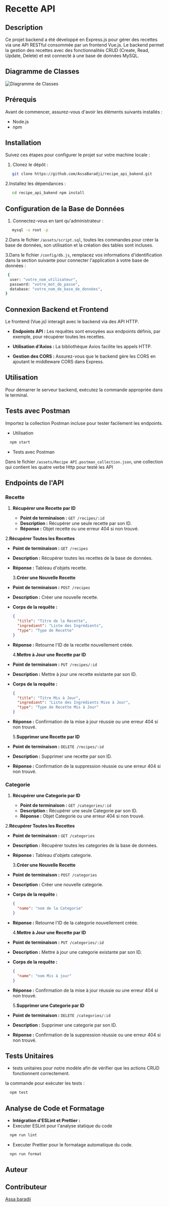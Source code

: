 # Recette API

## Description

Ce projet backend a été développé en Express.js pour gérer des recettes via une API RESTful consommée par un frontend Vue.js. Le backend permet la gestion des recettes avec des fonctionnalités CRUD (Create, Read, Update, Delete) et est connecté à une base de données MySQL.

## Diagramme de Classes

![Diagramme de Classes](./src/assets/Recette%20UML.png)

## Prérequis

Avant de commencer, assurez-vous d'avoir les éléments suivants installés :

- Node.js
- npm

## Installation

Suivez ces étapes pour configurer le projet sur votre machine locale :

1. Clonez le dépôt :

```bash
   git clone https://github.com/AssaBaradji/recipe_api_bakend.git
```

2.Installez les dépendances :

```bash
   cd recipe_api_bakend npm install
```

## Configuration de la Base de Données

1. Connectez-vous en tant qu'administrateur :

```bash
   mysql -u root -p
```

2.Dans le fichier `/assets/script.sql`, toutes les commandes pour créer la base de données, son utilisation et la création des tables sont incluses.

3.Dans le fichier `/config/db.js`, remplacez vos informations d'identification dans la section suivante pour connecter l'application à votre base de données :

```bash
 {
  user: "votre_nom_utilisateur",
  password: "votre_mot_de_passe",
  database: "votre_nom_de_base_de_données",
}

```

## Connexion Backend et Frontend

Le frontend (Vue.js) interagit avec le backend via des API HTTP.

- **Endpoints API :** Les requêtes sont envoyées aux endpoints définis, par exemple, pour récupérer toutes les recettes.
- **Utilisation d'Axios :** La bibliothèque Axios facilite les appels HTTP.

- **Gestion des CORS :** Assurez-vous que le backend gère les CORS en ajoutant le middleware CORS dans Express.

## Utilisation

Pour démarrer le serveur backend, exécutez la commande appropriée dans le terminal.

## Tests avec Postman

Importez la collection Postman incluse pour tester facilement les endpoints.

- Utilisation

```bash
  npm start
```

- Tests avec Postman

Dans le fichier `/assets/Recipe API.postman_collection.json`, une collection qui contient les quatre verbe Http pour testé les API

## Endpoints de l'API

### Recette

1. **Récupérer une Recette par ID**

   - **Point de terminaison :** `GET /recipes/:id`
   - **Description :** Récupérer une seule recette par son ID.
   - **Réponse :** Objet recette ou une erreur 404 si non trouvé.

2.**Récupérer Toutes les Recettes**

- **Point de terminaison :** `GET /recipes`
- **Description :** Récupérer toutes les recettes de la base de données.
- **Réponse :** Tableau d'objets recette.

  3.**Créer une Nouvelle Recette**

- **Point de terminaison :** `POST /recipes`
- **Description :** Créer une nouvelle recette.
- **Corps de la requête :**

  ```json
  {
    "title": "Titre de la Recette",
    "ingredient": "Liste des Ingrédients",
    "type": "Type de Recette"
  }
  ```

- **Réponse :** Retourne l'ID de la recette nouvellement créée.

  4.**Mettre à Jour une Recette par ID**

- **Point de terminaison :** `PUT /recipes/:id`
- **Description :** Mettre à jour une recette existante par son ID.
- **Corps de la requête :**

  ```json
  {
    "title": "Titre Mis à Jour",
    "ingredient": "Liste des Ingrédients Mise à Jour",
    "type": "Type de Recette Mis à Jour"
  }
  ```

- **Réponse :** Confirmation de la mise à jour réussie ou une erreur 404 si non trouvé.

  5.**Supprimer une Recette par ID**

- **Point de terminaison :** `DELETE /recipes/:id`
- **Description :** Supprimer une recette par son ID.
- **Réponse :** Confirmation de la suppression réussie ou une erreur 404 si non trouvé.

### Categorie

1. **Récupérer une Categorie par ID**

   - **Point de terminaison :** `GET /categories/:id`
   - **Description :** Récupérer une seule Categorie par son ID.
   - **Réponse :** Objet Categorie ou une erreur 404 si non trouvé.

2.**Récupérer Toutes les Recettes**

- **Point de terminaison :** `GET /categories`
- **Description :** Récupérer toutes les categories de la base de données.
- **Réponse :** Tableau d'objets categorie.

  3.**Créer une Nouvelle Recette**

- **Point de terminaison :** `POST /categories`
- **Description :** Créer une nouvelle categorie.
- **Corps de la requête :**

  ```json
  {
    "name": "nom de la Categorie"
  }
  ```

- **Réponse :** Retourne l'ID de la categorie nouvellement créée.

  4.**Mettre à Jour une Recette par ID**

- **Point de terminaison :** `PUT /categories/:id`
- **Description :** Mettre à jour une categorie existante par son ID.
- **Corps de la requête :**

  ```json
  {
    "name": "nom Mis à jour"
  }
  ```

- **Réponse :** Confirmation de la mise à jour réussie ou une erreur 404 si non trouvé.

  5.**Supprimer une Categorie par ID**

- **Point de terminaison :** `DELETE /categories/:id`
- **Description :** Supprimer une categorie par son ID.
- **Réponse :** Confirmation de la suppression réussie ou une erreur 404 si non trouvé.

## Tests Unitaires

- tests unitaires pour notre modèle afin de vérifier que les actions CRUD fonctionnent correctement.

la commande pour exécuter les tests :

```bash
  npm test
```

## Analyse de Code et Formatage

- **Intégration d'ESLint et Prettier :**
- Executer ESLint pour l'analyse statique du code

```bash
  npm run lint
```

- Executer Prettier pour le formatage automatique du code.

```bash
  npn run format
```

## Auteur

## Contributeur

[Assa baradji](https://github.com/AssaBaradji)
